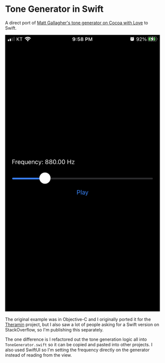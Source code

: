 # Tone Generator in Swift

A direct port of [Matt Gallagher's tone generator on Cocoa with Love](https://www.cocoawithlove.com/2010/10/ios-tone-generator-introduction-to.html) to Swift.

![Demo screenshot](https://github.com/AcroMace/ToneGeneratorSwift/raw/main/Demo.png)

The original example was in Objective-C and I originally ported it for the [Theramin](https://github.com/AcroMace/Theramin) project, but I also saw a lot of people asking for a Swift version on StackOverflow, so I'm publishing this separately.

The one difference is I refactored out the tone generation logic all into `ToneGenerator.swift` so it can be copied and pasted into other projects. I also used SwiftUI so I'm setting the frequency directly on the generator instead of reading from the view.

